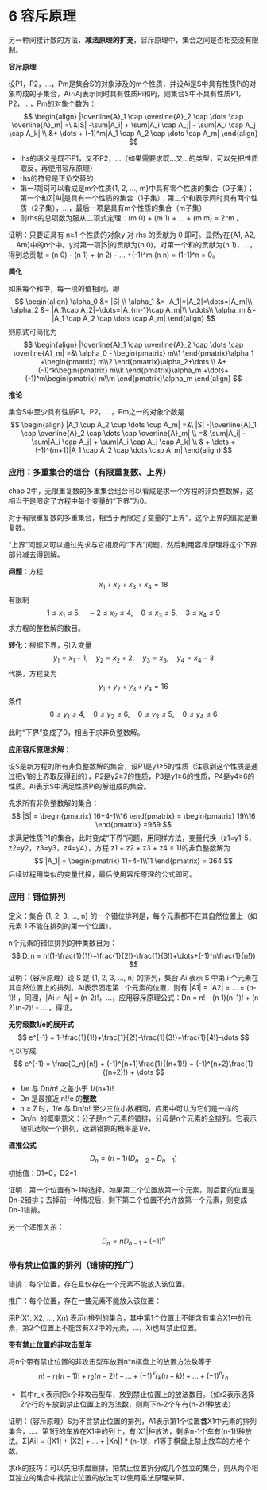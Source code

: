 # 6 容斥原理

另一种间接计数的方法，**减法原理的扩充**，容斥原理中，集合之间是否相交没有限制。



**容斥原理**

设P1，P2，...，Pm是集合S的对象涉及的m个性质，并设Ai是S中具有性质Pi的对象构成的子集合，Ai∩Aj表示同时具有性质Pi和Pj，则集合S中不具有性质P1，P2，...，Pm的对象个数为：
$$
\begin{align}
|\overline{A}_1 \cap \overline{A}_2 \cap \dots \cap \overline{A}_m|
=\ &|S| -\sum|A_i| + \sum|A_i \cap A_j| - \sum|A_i \cap A_j \cap A_k| \\
&+ \dots + (-1)^m|A_1 \cap A_2 \cap \dots \cap A_m|
\end{align}
$$

- lhs的语义是既不P1，又不P2，...（如果需要求既...又...的类型，可以先把性质取反，再使用容斥原理）
- rhs的符号是正负交替的
- 第一项|S|可以看成是m个性质{1, 2, ..., m}中具有零个性质的集合（0子集）；第一个和Σ|Ai|是具有一个性质的集合（1子集）；第二个和表示同时具有两个性质（2子集），...，最后一项是具有m个性质的集合（m子集）
- 则rhs的总项数为服从二项式定理：(m 0) + (m 1) + ... + (m m) = 2^m 。

证明：只要证具有 n≥1 个性质的对象y 对 rhs 的贡献为 0 即可。显然y在{A1, A2, ... Am}中的n个中。y对第一项|S|的贡献为(n 0)，对第一个和的贡献为(n 1)，...，得到总贡献 = (n 0) - (n 1) + (n 2) - ... +(-1)^m (n n) = (1-1)^n = 0。



**简化**

如果每个和中，每一项的值相同，即
$$
\begin{align}
\alpha_0 &= |S| \\
\alpha_1 &= |A_1|=|A_2|=\dots=|A_m|\\
\alpha_2 &= |A_1\cap A_2|=\dots=|A_{m-1}\cap A_m|\\
\vdots\\
\alpha_m &= |A_1 \cap A_2 \cap \dots \cap A_m|
\end{align}
$$
则原式可简化为
$$
\begin{align}
|\overline{A}_1 \cap \overline{A}_2 \cap \dots \cap \overline{A}_m|
=&\ \alpha_0 - \begin{pmatrix} m\\1 \end{pmatrix}\alpha_1 +\begin{pmatrix} m\\2 \end{pmatrix}\alpha_2+\dots \\
&+(-1)^k\begin{pmatrix} m\\k \end{pmatrix}\alpha_m
+\dots+(-1)^m\begin{pmatrix} m\\m \end{pmatrix}\alpha_m
\end{align}
$$



**推论**

集合S中至少具有性质P1，P2，...，Pm之一的对象个数是：
$$
\begin{align}
|A_1 \cup A_2 \cup \dots \cup A_m|
=&\ |S| -|\overline{A}_1 \cap \overline{A}_2 \cap \dots \cap \overline{A}_m| \\
=& \sum|A_i| - \sum|A_i \cap A_j| + \sum|A_i \cap A_j \cap A_k| \\
& + \dots + (-1)^{m+1}|A_1 \cap A_2 \cap \dots \cap A_m|
\end{align}
$$



### 应用：多重集合的组合（有限重复数、上界）

chap 2中，无限重复数的多重集合组合可以看成是求一个方程的非负整数解，这相当于是限定了方程中每个变量的“下界”为0。

对于有限重复数的多重集合，相当于再限定了变量的“上界”，这个上界的值就是重复数。

“上界”问题又可以通过先求与它相反的“下界”问题，然后利用容斥原理将这个下界部分减去得到解。

**问题**：方程
$$
x_1 + x_2 + x_3 + x_4 = 18
$$
有限制
$$
1\leq x_1 \leq 5,\quad -2\leq x_2\leq4 ,\quad 0\leq x_3\leq 5,\quad 3\leq x_4\leq 9
$$
求方程的整数解的数目。

**转化**：根据下界，引入变量
$$
y_1 = x_1 - 1,\quad y_2 = x_2 +2,\quad y_3 = x_3,\quad y_4 = x_4 - 3
$$
代换，方程变为
$$
y_1 + y_2 + y_3 + y_4 = 16
$$
条件
$$
0\leq y_1 \leq 4,\quad 0\leq y_2\leq6 ,\quad 0\leq y_3\leq 5,\quad 0\leq y_4\leq 6
$$

此时“下界”变成了0，相当于求非负整数解。

**应用容斥原理求解**：

设S是新方程的所有非负整数解的集合，设P1是y1≥5的性质（注意到这个性质是通过把y1的上界取反得到的），P2是y2≥7的性质，P3是y1≥6的性质，P4是y4≥6的性质。Ai表示S中满足性质Pi的解组成的集合。

先求所有非负整数解的集合：
$$
|S| = \begin{pmatrix} 16+4-1\\16 \end{pmatrix} = \begin{pmatrix} 19\\16 \end{pmatrix} =969
$$
求满足性质P1的集合，此时变成“下界”问题，用同样方法，变量代换（z1=y1-5，z2=y2，z3=y3，z4=y4），方程 z1 + z2 + z3 + z4 = 11的非负整数解为：
$$
|A_1| = \begin{pmatrix} 11+4-1\\11 \end{pmatrix} = 364
$$
后续过程用类似的变量代换，最后使用容斥原理的公式即可。



### 应用：错位排列

定义：集合 {1, 2, 3, ..., n} 的一个错位排列是，每个元素都不在其自然位置上（如元素 1 不能在排列的第一个位置）。

n个元素的错位排列的种类数目为：
$$
D_n = n!(1-\frac{1}{1!}+\frac{1}{2!}-\frac{1}{3!}+\dots+(-1)^n\frac{1}{n!})
$$
证明：（容斥原理）设 S 是 {1, 2, 3, ..., n} 的排列，集合 Ai 表示 S 中第 i 个元素在其自然位置上的排列。Ai表示固定第 i 个元素的位置，则有 |A1| = |A2| = ... = (n-1)! ，同理，|Ai ∩ Aj| = (n-2)!，...，应用容斥原理公式：Dn = n! - (n 1)(n-1)! + (n 2)(n-2)! - ....，得证。

**无穷级数1/e的展开式**
$$
e^{-1} = 1-\frac{1}{1!}+\frac{1}{2!}-\frac{1}{3!}+\frac{1}{4!}-\dots
$$
可以写成
$$
e^{-1} = \frac{D_n}{n!} + (-1)^{n+1}\frac{1}{(n+1)!} + (-1)^{n+2}\frac{1}{(n+2)!} + \dots
$$

- 1/e 与 Dn/n! 之差小于 1/(n+1)!
- Dn 是最接近 n!/e 的**整数**
- n ≥ 7 时，1/e 与 Dn/n! 至少三位小数相同，应用中可认为它们是一样的
- Dn/n! 的概率意义：分子是n个元素的错排，分母是n个元素的全排列。它表示随机选取一个排列，选到错排的概率是1/e。

**递推公式**
$$
D_n = (n-1)(D_{n-2}+D_{n-1})
$$
初始值：D1=0，D2=1

证明：第一个位置有n-1种选择。如果第二个位置放第一个元素，则后面的位置是Dn-2错排；去掉前一种情况后，剩下第二个位置不允许放第一个元素，则变成Dn-1错排。

另一个递推关系：
$$
D_n = nD_{n-1}+(-1)^n
$$



### 带有禁止位置的排列（错排的推广）

错排：每个位置，存在且仅存在⼀个元素不能放⼊该位置。

推广：每个位置，存在**一些**元素不能放⼊该位置：

用P(X1, X2, ..., Xn) 表示n排列的集合，其中第1个位置上不能含有集合X1中的元素，第2个位置上不能含有X2中的元素，...，Xi也叫禁止位置。

**带有禁止位置的非攻击型车**

将n个带有禁止位置的非攻击型车放到n*n棋盘上的放置方法数等于
$$
n! - r_1(n-1)! + r_2(n-2)! - \dots + (-1)^kr_k(n-k)! + \dots + (-1)^nr_n
$$
- 其中r_k 表示把k个非攻击型车，放到禁止位置上的放法数目。（如r2表示选择2个行的车放到禁止位置上的方法数，则剩下n-2个车有(n-2)!种放法）

证明：（容斥原理）S为不含禁⽌位置的排列，A1表示第1个位置**含**X1中元素的排列集合，...。第1行的车放在X1中的列上，有|X1|种放法，剩余n-1个车有(n-1)!种放法。Σ|Ai| = (|X1| + |X2| + ... + |Xn|) * (n-1)!，r1等于棋盘上禁止放车的方格个数。

求rk的技巧：可以先把棋盘重排，把禁止位置拆分成几个独立的集合，则从两个相互独立的集合中找禁止位置的放法可以使用乘法原理来算。

